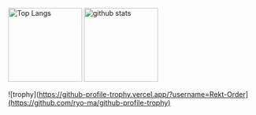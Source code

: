 <p align="left"> 
  <img alt="Top Langs" height="150px" src="https://github-readme-stats.vercel.app/api/top-langs/?username=Rekt-Order&layout=compact&show_icons=true&theme=dracula" />
  <img alt="github stats" height="150px" src="https://github-readme-stats.vercel.app/api?username=Rekt-Order&theme=dracula&show_icons=ture" />
</p>


![trophy](https://github-profile-trophy.vercel.app/?username=Rekt-Order](https://github.com/ryo-ma/github-profile-trophy)
